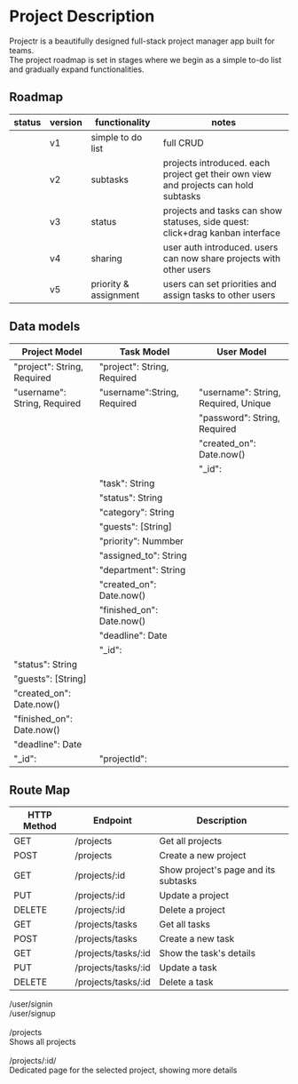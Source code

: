 # Project Description

Projectr is a beautifully designed full-stack project manager app built for teams. <br>
The project roadmap is set in stages where we begin as a simple to-do list and gradually expand functionalities.<br>

## Roadmap

| status | version | functionality         | notes                                                                               |
| ------ | ------- | --------------------- | ----------------------------------------------------------------------------------- |
|        | v1      | simple to do list     | full CRUD                                                                           |
|        | v2      | subtasks              | projects introduced. each project get their own view and projects can hold subtasks |
|        | v3      | status                | projects and tasks can show statuses, side quest: click+drag kanban interface       |
|        | v4      | sharing               | user auth introduced. users can now share projects with other users                 |
|        | v5      | priority & assignment | users can set priorities and assign tasks to other users                            |

## Data models

| Project Model                | Task Model                  | User Model                           |
| ---------------------------- | --------------------------- | ------------------------------------ |
| "project": String, Required  | "project": String, Required |                                      |
| "username": String, Required | "username":String, Required | "username": String, Required, Unique |
|                              |                             | "password": String, Required         |
|                              |                             | "created_on": Date.now()             |
|                              |                             | "\_id":                              |
|                              | "task": String              |                                      |
|                              | "status": String            |                                      |
|                              | "category": String          |                                      |
|                              | "guests": [String]          |                                      |
|                              | "priority": Nummber         |                                      |
|                              | "assigned_to": String       |                                      |
|                              | "department": String        |                                      |
|                              | "created_on": Date.now()    |                                      |
|                              | "finished_on": Date.now()   |                                      |
|                              | "deadline": Date            |                                      |
|                              | "\_id":                     |                                      |
| "status": String             |                             |                                      |
| "guests": [String]           |                             |                                      |
| "created_on": Date.now()     |                             |                                      |
| "finished_on": Date.now()    |                             |                                      |
| "deadline": Date             |                             |                                      |
| "\_id":                      | "projectId":                |                                      |

## Route Map

| HTTP Method | Endpoint            | Description                          |
| ----------- | ------------------- | ------------------------------------ |
| GET         | /projects           | Get all projects                     |
| POST        | /projects           | Create a new project                 |
| GET         | /projects/:id       | Show project's page and its subtasks |
| PUT         | /projects/:id       | Update a project                     |
| DELETE      | /projects/:id       | Delete a project                     |
| GET         | /projects/tasks     | Get all tasks                        |
| POST        | /projects/tasks     | Create a new task                    |
| GET         | /projects/tasks/:id | Show the task's details              |
| PUT         | /projects/tasks/:id | Update a task                        |
| DELETE      | /projects/tasks/:id | Delete a task                        |

/user/signin<br>
/user/signup<br>
<br>
/projects<br>
Shows all projects<br>
<br>
/projects/:id/<br>
Dedicated page for the selected project, showing more details<br>
